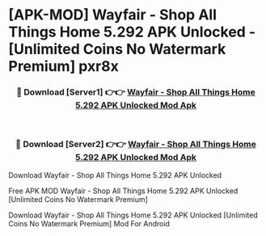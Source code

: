 # [APK-MOD] Wayfair - Shop All Things Home 5.292 APK Unlocked - [Unlimited Coins No Watermark Premium] pxr8x



<div align="center">
<h3>🔴 Download [Server1] 👉👉 <a href="https://momento.my/?title=Wayfair_-_Shop_All_Things_Home_5.292_APK_Unlocked">Wayfair - Shop All Things Home 5.292 APK Unlocked Mod Apk</a></h3><br>

<h3>🔴 Download [Server2] 👉👉 <a href="https://momento.my/?title=Wayfair_-_Shop_All_Things_Home_5.292_APK_Unlocked">Wayfair - Shop All Things Home 5.292 APK Unlocked Mod Apk</a></h3>
</div>



Download Wayfair - Shop All Things Home 5.292 APK Unlocked 

Free APK MOD Wayfair - Shop All Things Home 5.292 APK Unlocked [Unlimited Coins No Watermark Premium]

Download Wayfair - Shop All Things Home 5.292 APK Unlocked [Unlimited Coins No Watermark Premium] Mod For Android
